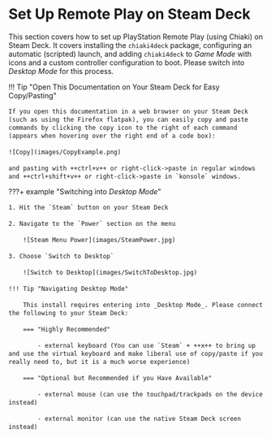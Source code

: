 # Set Up Remote Play on Steam Deck

This section covers how to set up PlayStation Remote Play (using Chiaki) on Steam Deck. It covers installing the `chiaki4deck` package, configuring an automatic (scripted) launch, and adding `chiaki4deck` to _Game Mode_ with icons and a custom controller configuration to boot. Please switch into _Desktop Mode_ for this process.

!!! Tip "Open This Documentation on Your Steam Deck for Easy Copy/Pasting"

    If you open this documentation in a web browser on your Steam Deck (such as using the Firefox flatpak), you can easily copy and paste commands by clicking the copy icon to the right of each command (appears when hovering over the right end of a code box):

    ![Copy](images/CopyExample.png)

    and pasting with ++ctrl+v++ or right-click->paste in regular windows and ++ctrl+shift+v++ or right-click->paste in `konsole` windows.
    
???+ example "Switching into _Desktop Mode_"

    1. Hit the `Steam` button on your Steam Deck

    2. Navigate to the `Power` section on the menu

        ![Steam Menu Power](images/SteamPower.jpg)

    3. Choose `Switch to Desktop`

        ![Switch to Desktop](images/SwitchToDesktop.jpg)

    !!! Tip "Navigating Desktop Mode"

        This install requires entering into _Desktop Mode_. Please connect the following to your Steam Deck:
        
        === "Highly Recommended"

            - external keyboard (You can use `Steam` + ++x++ to bring up and use the virtual keyboard and make liberal use of copy/paste if you really need to, but it is a much worse experience)

        === "Optional but Recommended if you Have Available"
        
            - external mouse (can use the touchpad/trackpads on the device instead) 
            
            - external monitor (can use the native Steam Deck screen instead)